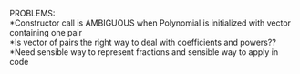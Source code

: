 PROBLEMS:\
*Constructor call is AMBIGUOUS when Polynomial is initialized with vector containing one pair
\
*Is vector of pairs the right way to deal with coefficients and powers??
\
*Need sensible way to represent fractions and sensible way to apply in code